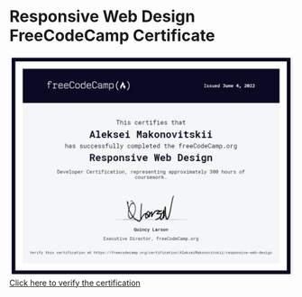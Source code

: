 # Responsive Web Design FreeCodeCamp Certificate
![**My Certificate**](/responsiveWebDesignCertification.jpg)
[Click here to verify the certification](https://freecodecamp.org/certification/AlekseiMakonovitskii/responsive-web-design)